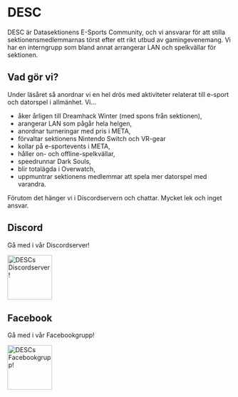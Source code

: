 # DESC

DESC är Datasektionens E-Sports Community, och vi ansvarar för att stilla sektionensmedlemmarnas törst efter ett rikt utbud av gamingevenemang. Vi har en interngrupp som bland annat arrangerar LAN och spelkvällar för sektionen.

## Vad gör vi?

Under läsåret så anordnar vi en hel drös med aktiviteter relaterat till e-sport och datorspel i allmänhet. Vi...

* åker årligen till Dreamhack Winter (med spons från sektionen),
* arangerar LAN som pågår hela helgen,
* anordnar turneringar med pris i META,
* förvaltar sektionens Nintendo Switch och VR-gear
* kollar på e-sportevents i META,
* håller on- och offline-spelkvällar,
* speedrunnar Dark Souls,
* blir totalägda i Overwatch,
* uppmuntrar sektionens medlemmar att spela mer datorspel med varandra.

Förutom det hänger vi i Discordservern och chattar. Mycket lek och inget ansvar.

## Discord

Gå med i vår Discordserver!

<a href="https://discord.gg/xwjCxXkmFM">
    <img 
         src="https://dsekt-assets.s3.amazonaws.com/namnder/desc/discord-logo.png" 
         alt="DESCs Discordserver!"
         width="100"
    >
</a>

## Facebook

Gå med i vår Facebookgrupp!

<a href="https://www.facebook.com/groups/447431545372957">
    <img 
         src="https://dsekt-assets.s3.amazonaws.com/namnder/desc/facebook-logo.png" 
         alt="DESCs Facebookgrupp!"
         width="100"
    >
</a>




